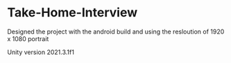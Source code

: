 # Take-Home-Interview
 
Designed the project with the android build and using the resloution of 1920 x 1080 portrait 

Unity version 2021.3.1f1

